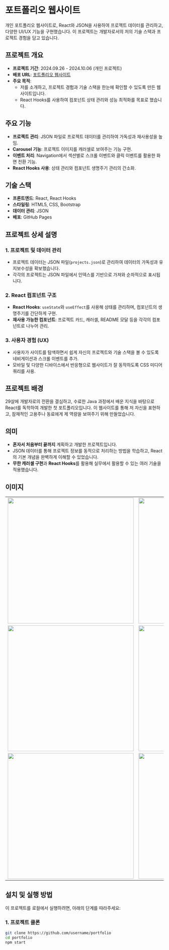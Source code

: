 # 포트폴리오 웹사이트

개인 포트폴리오 웹사이트로, React와 JSON을 사용하여 프로젝트 데이터를 관리하고, 다양한 UI/UX 기능을 구현했습니다. 이 프로젝트는 개발자로서의 저의 기술 스택과 프로젝트 경험을 담고 있습니다.

## 프로젝트 개요
- **프로젝트 기간**: 2024.09.26 - 2024.10.06 (개인 프로젝트)
- **배포 URL**: [포트폴리오 웹사이트](https://jack1.blog)
- **주요 목적**: 
  - 저를 소개하고, 프로젝트 경험과 기술 스택을 한눈에 확인할 수 있도록 만든 웹사이트입니다.
  - React Hooks를 사용하여 컴포넌트 상태 관리와 성능 최적화를 목표로 했습니다.

## 주요 기능
- **프로젝트 관리**: JSON 파일로 프로젝트 데이터를 관리하여 가독성과 재사용성을 높임.
- **Carousel 기능**: 프로젝트 이미지를 캐러셀로 보여주는 기능 구현.
- **이벤트 처리**: Navigation에서 섹션별로 스크롤 이벤트와 클릭 이벤트를 활용한 화면 전환 기능.
- **React Hooks 사용**: 상태 관리와 컴포넌트 생명주기 관리의 간소화.

## 기술 스택
- **프론트엔드**: React, React Hooks
- **스타일링**: HTML5, CSS, Bootstrap
- **데이터 관리**: JSON
- **배포**: GitHub Pages

## 프로젝트 상세 설명

### 1. 프로젝트 및 데이터 관리
- 프로젝트 데이터는 JSON 파일(`projects.json`)로 관리하여 데이터의 가독성과 유지보수성을 확보했습니다.
- 각각의 프로젝트는 JSON 파일에서 인덱스를 기반으로 가져와 순차적으로 표시됩니다.

### 2. React 컴포넌트 구조
- **React Hooks**: `useState`와 `useEffect`를 사용해 상태를 관리하며, 컴포넌트의 생명주기를 간단하게 구현.
- **재사용 가능한 컴포넌트**: 프로젝트 카드, 캐러셀, README 모달 등을 각각의 컴포넌트로 나누어 관리.

### 3. 사용자 경험 (UX)
- 사용자가 사이트를 탐색하면서 쉽게 자신의 프로젝트와 기술 스택을 볼 수 있도록 네비게이션과 스크롤 이벤트를 추가.
- 모바일 및 다양한 디바이스에서 반응형으로 웹사이트가 잘 동작하도록 CSS 미디어 쿼리를 사용.

## 프로젝트 배경
29살에 개발자로의 전환을 결심하고, 수료한 Java 과정에서 배운 지식을 바탕으로 React를 독학하여 개발한 첫 포트폴리오입니다. 이 웹사이트를 통해 저 자신을 표현하고, 잠재적인 고용주나 동료에게 제 역량을 보여주기 위해 만들었습니다.

## 의미
- **혼자서 처음부터 끝까지** 계획하고 개발한 프로젝트입니다.
- JSON 데이터를 통해 프로젝트 정보를 동적으로 처리하는 방법을 학습하고, React의 기본 개념을 완벽하게 이해할 수 있었습니다.
- **무한 캐러셀 구현**과 **React Hooks**를 활용해 실무에서 활용할 수 있는 여러 기술을 적용했습니다.

## 이미지

<table>
  <tr>
    <td><img src="/public/images/portfolio04.png" width="400px" /></td>
    <td><img src="/public/images/portfolio03.png" width="400px" /></td>
  </tr>
  <tr>
    <td><img src="/public/images/portfolio05.png" width="400px" /></td>
    <td><img src="/public/images/portfolio06.png" width="400px" /></td>
  </tr>
  <tr>
    <td><img src="/public/images/portfolio07.png" width="400px" /></td>
    <td><img src="/public/images/portfolio02.png" width="400px" /></td>
  </tr>
</table>

## 설치 및 실행 방법
이 프로젝트를 로컬에서 실행하려면, 아래의 단계를 따라주세요:

### 1. 프로젝트 클론
```bash
git clone https://github.com/username/portfolio
cd portfolio
npm start

